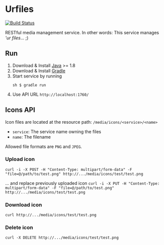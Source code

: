 # Urfiles
[![Build Status](https://travis-ci.org/el-bombillo/urfiles.svg?branch=master)](https://travis-ci.org/el-bombillo/urfiles)

RESTful media management service. 
In other words: This service manages _'ur files_... ;)

## Run

1. Download & Install [Java](http://www.oracle.com/technetwork/java/javase/downloads/) >= 1.8
2. Download & Install [Gradle](http://gradle.org/)
3. Start service by running 
   ```
   sh $ gradle run
   ```
4. Use API URL `http://localhost:1760/`

## Icons API

Icon files are located at the resource path: `/media/icons/<service>/<name>`
* `service`: The service name owning the files
* `name`: The filename

Allowed file formats are `PNG` and `JPEG`.

### Upload icon
`curl -i -X POST -H "Content-Type: multipart/form-data" -F "file=@/path/to/test.png" http://.../media/icons/test/test.png`

... and replace previously uploaded icon
`curl -i -X PUT -H "Content-Type: multipart/form-data" -F "file=@/path/to/test.png" http://.../media/icons/test/test.png`

### Download icon
`curl http://.../media/icons/test/test.png`

### Delete icon
`curl -X DELETE http://.../media/icons/test/test.png`
